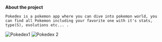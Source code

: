 **About the project**

`Pokedex is a pokemon app where you can dive into pokemon world, you can find all Pokemon including your favorite one with it's stats, type(S), evolutions etc... .`

![Pokedex1](https://user-images.githubusercontent.com/17381734/162995140-287f58c4-c603-46b4-9d4b-1de806cc4d11.png)
![Pokedex 2](https://user-images.githubusercontent.com/17381734/162995118-82c41136-c9e2-4f2f-b0d5-5e7036138f4f.png)

